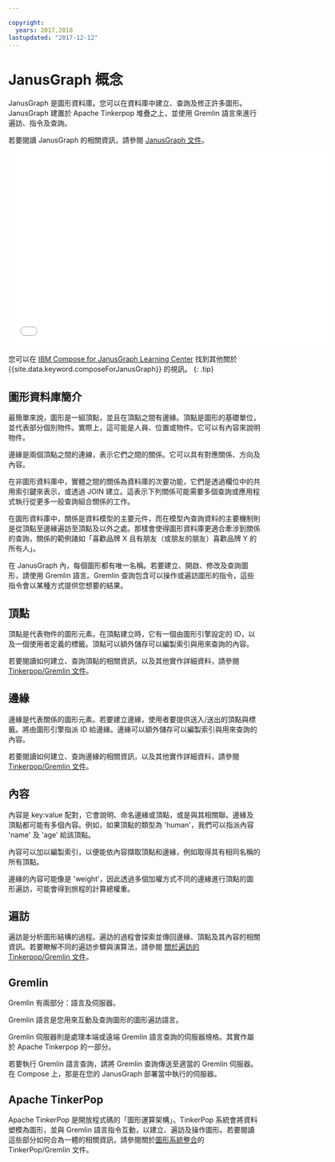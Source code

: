 ```yaml
---

copyright:
  years: 2017,2018
lastupdated: "2017-12-12"
---
```


# JanusGraph 概念

JanusGraph 是圖形資料庫。您可以在資料庫中建立、查詢及修正許多圖形。JanusGraph 建置於 Apache Tinkerpop 堆疊之上，並使用 Gremlin 語言來進行遍訪、指令及查詢。

若要閱讀 JanusGraph 的相關資訊，請參閱 [JanusGraph 文件](http://docs.janusgraph.org/latest/index.html)。

<iframe class="embed-responsive-item" id="youtubeplayer" type="text/html" width="640" height="390" src="//www.youtube.com/embed/zTaoMWv6lnE?rel=0" frameborder="0" webkitallowfullscreen mozallowfullscreen allowfullscreen> </iframe>

您可以在 [IBM Compose for JanusGraph Learning Center](http://ibm.biz/janusgraph-learning) 找到其他關於 {{site.data.keyword.composeForJanusGraph}} 的視訊。
{: .tip}

## 圖形資料庫簡介

最簡單來說，圖形是一組頂點，並且在頂點之間有邊緣。頂點是圖形的基礎單位，並代表部分個別物件。實際上，這可能是人員、位置或物件。它可以有內容來說明物件。 

邊緣是兩個頂點之間的連線，表示它們之間的關係。它可以具有對應關係、方向及內容。

在非圖形資料庫中，實體之間的關係為資料庫的次要功能，它們是透過欄位中的共用索引鍵來表示，或透過 JOIN 建立。這表示下列關係可能需要多個查詢或應用程式執行從更多一般查詢組合關係的工作。

在圖形資料庫中，關係是資料模型的主要元件，而在模型內查詢資料的主要機制則是從頂點至邊緣遍訪至頂點及以外之處。那樣會使得圖形資料庫更適合牽涉到關係的查詢，關係的範例諸如「喜歡品牌 X 且有朋友（或朋友的朋友）喜歡品牌 Y 的所有人」。 

在 JanusGraph 內，每個圖形都有唯一名稱。若要建立、開啟、修改及查詢圖形，請使用 Gremlin 語言。Gremlin 查詢包含可以操作或遍訪圖形的指令，這些指令會以某種方式提供您想要的結果。

## 頂點

頂點是代表物件的圖形元素。在頂點建立時，它有一個由圖形引擎設定的 ID，以及一個使用者定義的標籤。頂點可以額外儲存可以編製索引與用來查詢的內容。

若要閱讀如何建立、查詢頂點的相關資訊，以及其他實作詳細資料，請參閱 [Tinkerpop/Gremlin 文件](http://tinkerpop.apache.org/docs/3.2.3/reference/#_the_graph_structure)。

## 邊緣

邊緣是代表關係的圖形元素。若要建立邊緣，使用者要提供送入/送出的頂點與標籤。將由圖形引擎指派 ID 給邊緣。邊緣可以額外儲存可以編製索引與用來查詢的內容。

若要閱讀如何建立、查詢邊緣的相關資訊，以及其他實作詳細資料，請參閱 [Tinkerpop/Gremlin 文件](http://tinkerpop.apache.org/docs/3.2.3/reference/#_the_graph_structure)。

## 內容

內容是 key:value 配對，它會說明、命名邊緣或頂點，或是與其相關聯。邊緣及頂點都可能有多個內容。例如，如果頂點的類型為 'human'，我們可以指派內容 'name' 及 'age' 給該頂點。

內容可以加以編製索引，以便能依內容擷取頂點和邊緣，例如取得具有相同名稱的所有頂點。

邊緣的內容可能像是 'weight'，因此透過多個加權方式不同的邊緣進行頂點的圖形遍訪，可能會得到旅程的計算總權重。 

## 遍訪

遍訪是分析圖形結構的過程。遍訪的過程會探索並傳回邊緣、頂點及其內容的相關資訊。若要瞭解不同的遍訪步驟與演算法，請參閱 [關於遍訪的 Tinkerpop/Gremlin 文件](http://tinkerpop.apache.org/docs/3.2.3/reference/#traversal)。

## Gremlin

Gremlin 有兩部分：語言及伺服器。

Gremlin 語言是您用來互動及查詢圖形的圖形遍訪語言。

Gremlin 伺服器則是處理本端或遠端 Gremlin 語言查詢的伺服器規格。其實作屬於 Apache Tinkerpop 的一部分。

若要執行 Gremlin 語言查詢，請將 Gremlin 查詢傳送至適當的 Gremlin 伺服器。在 Compose 上，那是在您的 JanusGraph 部署當中執行的伺服器。

## Apache TinkerPop

Apache TinkerPop 是開放程式碼的「圖形運算架構」。TinkerPop 系統會將資料塑模為圖形，並與 Gremlin 語言指令互動，以建立、遍訪及操作圖形。若要閱讀這些部分如何合為一體的相關資訊，請參閱關於[圖形系統整合](http://tinkerpop.apache.org/docs/3.2.3/reference/#_graph_system_integration)的 TinkerPop/Gremlin 文件。
